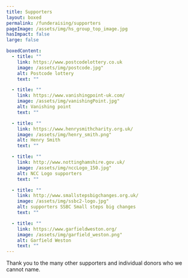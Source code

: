 ```yaml
---
title: Supporters
layout: boxed
permalink: /funderaising/supporters
pageImage: /assets/img/hs_group_top_image.jpg
hasImpact: false
large: false

boxedContent:
  - title: ""
    link: https://www.postcodelottery.co.uk
    image: /assets/img/postcode.jpg"
    alt: Postcode lottery
    text: ""

  - title: ""
    link: https://www.vanishingpoint-uk.com/
    image: /assets/img/vanishingPoint.jpg"
    alt: Vanishing point
    text: ""

  - title: ""
    link: https://www.henrysmithcharity.org.uk/
    image: /assets/img/henry_smith.png"
    alt: Henry Smith
    text: ""

  - title: ""
    link: http://www.nottinghamshire.gov.uk/
    image: /assets/img/nccLogo_150.jpg"
    alt: NCC Logo supporters
    text: ""

  - title: ""
    link: http://www.smallstepsbigchanges.org.uk/
    image: /assets/img/ssbc2-logo.jpg"
    alt: supporters SSBC Small steps big changes
    text: ""

  - title: ""
    link: https://www.garfieldweston.org/
    image: /assets/img/garfield_weston.png"
    alt: Garfield Weston
    text: ""
---
```


Thank you to the many other supporters and individual donors who we cannot name.
